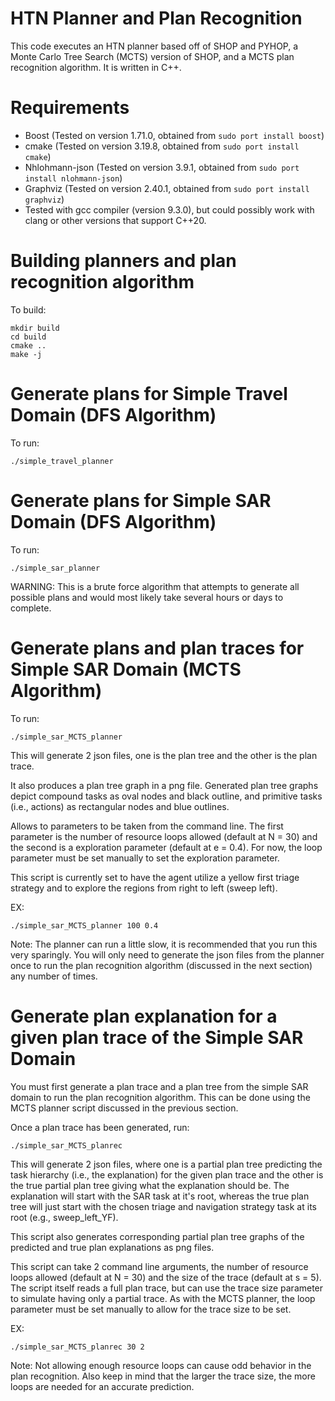 # HTN Planner and Plan Recognition
This code executes an HTN planner based off of SHOP and PYHOP, a Monte Carlo
Tree Search (MCTS) version of SHOP, and a MCTS plan recognition algorithm. 
It is written in C++.

# Requirements
- Boost (Tested on version 1.71.0, obtained from `sudo port install boost`)
- cmake (Tested on version 3.19.8, obtained from `sudo port install cmake`)
- Nhlohmann-json (Tested on version 3.9.1, obtained from `sudo port install
  nlohmann-json`)
- Graphviz (Tested on version 2.40.1, obtained from `sudo port install graphviz`)
- Tested with gcc compiler (version 9.3.0), but could possibly work with clang or other versions that support C++20. 

# Building planners and plan recognition algorithm
To build:

    mkdir build
    cd build
    cmake ..
    make -j

# Generate plans for Simple Travel Domain (DFS Algorithm)

To run:

    ./simple_travel_planner

# Generate plans for Simple SAR Domain (DFS Algorithm)

To run:
 
    ./simple_sar_planner

WARNING: This is a brute force algorithm that attempts to generate all possible plans and 
would most likely take several hours or days to complete.  

# Generate plans and plan traces for Simple SAR Domain (MCTS Algorithm)

To run:

    ./simple_sar_MCTS_planner

This will generate 2 json files, one is the plan tree and the other is
the plan trace. 

It also produces a plan tree graph in a png file. Generated plan tree graphs depict
compound tasks as oval nodes and black outline, and primitive tasks (i.e., actions) as
rectangular nodes and blue outlines. 

Allows to parameters to be taken from the command line. The
first parameter is the number of resource loops allowed (default at N = 30) and
the second is a exploration parameter (default at e = 0.4). For now, the loop
parameter must be set manually to set the exploration parameter. 

This script is currently set to have the agent utilize a yellow first triage strategy and to
explore the regions from right to left (sweep left).

EX:

    ./simple_sar_MCTS_planner 100 0.4

Note: The planner can run a little slow, it is recommended that you run this
very sparingly. You will only need to generate the json files from the planner once 
to run the plan recognition algorithm (discussed in the next section) any number of times. 

# Generate plan explanation for a given plan trace of the Simple SAR Domain

You must first generate a plan trace and a plan tree from the simple SAR domain to run the plan
recognition algorithm. This can be done using the MCTS planner script discussed
in the previous section. 

Once a plan trace has been generated, run:

    ./simple_sar_MCTS_planrec

This will generate 2 json files, where one is a partial plan tree predicting
the task hierarchy (i.e., the explanation) for the given plan trace and the
other is the true partial plan tree giving what the explanation should be. 
The explanation will start with the SAR task at it's root, whereas the true 
plan tree will just start with the chosen triage and navigation strategy task 
at its root (e.g., sweep_left_YF). 

This script also generates corresponding partial plan tree graphs of the predicted
and true plan explanations as png files. 

This script can take 2 command line arguments, the number of resource loops
allowed (default at N = 30) and the size of the trace (default at s = 5). The script itself reads a full plan trace,
but can use the trace size parameter to simulate having only a partial trace.
As with the MCTS planner, the loop parameter must be set manually to allow for
the trace size to be set. 

EX:

    ./simple_sar_MCTS_planrec 30 2

Note: Not allowing enough resource loops can cause odd behavior in the plan
recognition. Also keep in mind that the larger the trace size, the more loops
are needed for an accurate prediction.  

